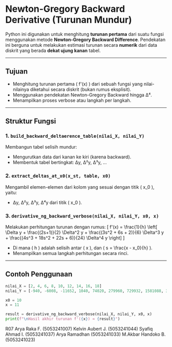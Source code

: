 # Newton-Gregory Backward Derivative (Turunan Mundur)

Python ini digunakan untuk menghitung **turunan pertama** dari suatu fungsi menggunakan metode **Newton-Gregory Backward Difference**. Pendekatan ini berguna untuk melakukan estimasi turunan secara **numerik** dari data diskrit yang berada **dekat ujung kanan** tabel.

---

##  Tujuan
- Menghitung turunan pertama \( f'(x) \) dari sebuah fungsi yang nilai-nilainya diketahui secara diskrit (bukan rumus eksplisit).
- Menggunakan pendekatan Newton-Gregory Backward hingga Δ⁴.
- Menampilkan proses verbose atau langkah per langkah.

---

##  Struktur Fungsi

### 1. `build_backward_deltaerence_table(nilai_X, nilai_Y)`
Membangun tabel selisih mundur:
- Mengurutkan data dari kanan ke kiri (karena backward).
- Membentuk tabel bertingkat: Δy, Δ²y, Δ³y, ...

### 2. `extract_deltas_at_x0(x_st, table, x0)`
Mengambil elemen-elemen dari kolom yang sesuai dengan titik \( x_0 \), yaitu:
- Δy, Δ²y, Δ³y, Δ⁴y dari titik \( x_0 \).

### 3. `derivative_ng_backward_verbose(nilai_X, nilai_Y, x0, x)`
Melakukan perhitungan turunan dengan rumus:
\[
f'(x) = \frac{1}{h} \left[
  \Delta y +
  \frac{(2s+1)}{2} \Delta^2 y +
  \frac{(3s^2 + 6s + 2)}{6} \Delta^3 y +
  \frac{(4s^3 + 18s^2 + 22s + 6)}{24} \Delta^4 y
\right]
\]
- Di mana \( h \) adalah selisih antar \( x \), dan \( s = \frac{x - x_0}{h} \).
- Menampilkan semua langkah perhitungan secara rinci.

---

##  Contoh Penggunaan

```python
nilai_X = [2, 4, 6, 8, 10, 12, 14, 16, 18]
nilai_Y = [-940, -6008, -11652, 1040, 74020, 279960, 729932, 1581088, 3044340]

x0 = 10
x = 11

result = derivative_ng_backward_verbose(nilai_X, nilai_Y, x0, x)
print(f"\nHasil akhir turunan f'({x}) ≈ {result}")
```
R07
Arya Raka F. (5053241007)
Kelvin Aubert J. (5053241044)
Syafiq Ahmad I. (5053241037)
Arya Ramadhan (5053241033)
M.Akbar Handoko B. (5053241023)
